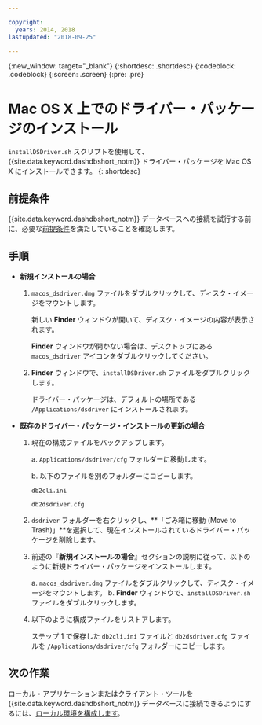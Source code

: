 ```yaml
---

copyright:
  years: 2014, 2018
lastupdated: "2018-09-25"

---
```


<!-- Attribute definitions --> 
{:new_window: target="_blank"}
{:shortdesc: .shortdesc}
{:codeblock: .codeblock}
{:screen: .screen}
{:pre: .pre}

# Mac OS X 上でのドライバー・パッケージのインストール

`installDSDriver.sh` スクリプトを使用して、{{site.data.keyword.dashdbshort_notm}} ドライバー・パッケージを Mac OS X にインストールできます。
{: shortdesc}

## 前提条件

{{site.data.keyword.dashdbshort_notm}} データベースへの接続を試行する前に、必要な[前提条件](connecting.html#prereqs)を満たしていることを確認します。

<!-- Download the Db2 driver package for your operating system from the web console and install it. -->

## 手順

- **新規インストールの場合**

  1. `macos_dsdriver.dmg` ファイルをダブルクリックして、ディスク・イメージをマウントします。
   
     新しい **Finder** ウィンドウが開いて、ディスク・イメージの内容が表示されます。

     **Finder** ウィンドウが開かない場合は、デスクトップにある `macos_dsdriver` アイコンをダブルクリックしてください。
  2. **Finder** ウィンドウで、`installDSDriver.sh` ファイルをダブルクリックします。

     ドライバー・パッケージは、デフォルトの場所である `/Applications/dsdriver` にインストールされます。

- **既存のドライバー・パッケージ・インストールの更新の場合**

  1. 現在の構成ファイルをバックアップします。

     a. `Applications/dsdriver/cfg` フォルダーに移動します。

     b. 以下のファイルを別のフォルダーにコピーします。 
    
        `db2cli.ini
`

        `db2dsdriver.cfg`
  2. `dsdriver` フォルダーを右クリックし、**「ごみ箱に移動 (Move to Trash)」**を選択して、現在インストールされているドライバー・パッケージを削除します。
  3. 前述の『**新規インストールの場合**』セクションの説明に従って、以下のように新規ドライバー・パッケージをインストールします。
     
     a. `macos_dsdriver.dmg` ファイルをダブルクリックして、ディスク・イメージをマウントします。
     b. **Finder** ウィンドウで、`installDSDriver.sh` ファイルをダブルクリックします。
  4. 以下のように構成ファイルをリストアします。

     ステップ 1 で保存した `db2cli.ini` ファイルと `db2dsdriver.cfg` ファイルを `/Applications/dsdriver/cfg` フォルダーにコピーします。

## 次の作業

ローカル・アプリケーションまたはクライアント・ツールを {{site.data.keyword.dashdbshort_notm}} データベースに接続できるようにするには、[ローカル環境を構成します](driver_pkg_cfg.html)。
